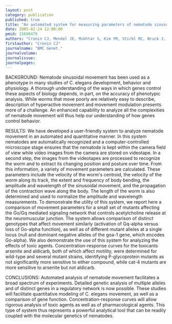 ```yaml
---
layout: post
category: publication
published: true
title: "An automated system for measuring parameters of nematode sinusoidal movement."
date: 2005-02-24 12:00:00
pmid: 15698479
authors: "Cronin CJ, Mendel JE, Mukhtar S, Kim YM, Stirbl RC, Bruck J, Sternberg PW"
firstauthor: "Cronin CJ"
journalname: "BMC Genet."
journalvolume:
journalissue:
journalpages:
---
```


BACKGROUND:
Nematode sinusoidal movement has been used as a phenotype in many studies of C. elegans development, behavior and physiology. A thorough understanding of the ways in which genes control these aspects of biology depends, in part, on the accuracy of phenotypic analysis. While worms that move poorly are relatively easy to describe, description of hyperactive movement and movement modulation presents more of a challenge. An enhanced capability to analyze all the complexities of nematode movement will thus help our understanding of how genes control behavior.

RESULTS:
We have developed a user-friendly system to analyze nematode movement in an automated and quantitative manner. In this system nematodes are automatically recognized and a computer-controlled microscope stage ensures that the nematode is kept within the camera field of view while video images from the camera are stored on videotape. In a second step, the images from the videotapes are processed to recognize the worm and to extract its changing position and posture over time. From this information, a variety of movement parameters are calculated. These parameters include the velocity of the worm's centroid, the velocity of the worm along its track, the extent and frequency of body bending, the amplitude and wavelength of the sinusoidal movement, and the propagation of the contraction wave along the body. The length of the worm is also determined and used to normalize the amplitude and wavelength measurements. To demonstrate the utility of this system, we report here a comparison of movement parameters for a small set of mutants affecting the Go/Gq mediated signaling network that controls acetylcholine release at the neuromuscular junction. The system allows comparison of distinct genotypes that affect movement similarly (activation of Gq-alpha versus loss of Go-alpha function), as well as of different mutant alleles at a single locus (null and dominant negative alleles of the goa-1 gene, which encodes Go-alpha). We also demonstrate the use of this system for analyzing the effects of toxic agents. Concentration-response curves for the toxicants arsenite and aldicarb, both of which affect motility, were determined for wild-type and several mutant strains, identifying P-glycoprotein mutants as not significantly more sensitive to either compound, while cat-4 mutants are more sensitive to arsenite but not aldicarb.

CONCLUSIONS:
Automated analysis of nematode movement facilitates a broad spectrum of experiments. Detailed genetic analysis of multiple alleles and of distinct genes in a regulatory network is now possible. These studies will facilitate quantitative modeling of C. elegans movement, as well as a comparison of gene function. Concentration-response curves will allow rigorous analysis of toxic agents as well as of pharmacological agents. This type of system thus represents a powerful analytical tool that can be readily coupled with the molecular genetics of nematodes.
